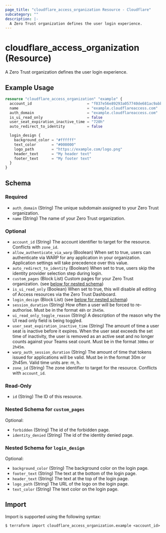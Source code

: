 ```yaml
---
page_title: "cloudflare_access_organization Resource - Cloudflare"
subcategory: ""
description: |-
  A Zero Trust organization defines the user login experience.
---
```


# cloudflare_access_organization (Resource)

A Zero Trust organization defines the user login experience.

## Example Usage

```terraform
resource "cloudflare_access_organization" "example" {
  account_id                         = "f037e56e89293a057740de681ac9abbe"
  name                               = "example.cloudflareaccess.com"
  auth_domain                        = "example.cloudflareaccess.com"
  is_ui_read_only                    = false
  user_seat_expiration_inactive_time = "720h"
  auto_redirect_to_identity          = false

  login_design {
    background_color = "#ffffff"
    text_color       = "#000000"
    logo_path        = "https://example.com/logo.png"
    header_text      = "My header text"
    footer_text      = "My footer text"
  }
}
```
<!-- schema generated by tfplugindocs -->
## Schema

### Required

- `auth_domain` (String) The unique subdomain assigned to your Zero Trust organization.
- `name` (String) The name of your Zero Trust organization.

### Optional

- `account_id` (String) The account identifier to target for the resource. Conflicts with `zone_id`.
- `allow_authenticate_via_warp` (Boolean) When set to true, users can authenticate via WARP for any application in your organization. Application settings will take precedence over this value.
- `auto_redirect_to_identity` (Boolean) When set to true, users skip the identity provider selection step during login.
- `custom_pages` (Block List) Custom pages for your Zero Trust organization. (see [below for nested schema](#nestedblock--custom_pages))
- `is_ui_read_only` (Boolean) When set to true, this will disable all editing of Access resources via the Zero Trust Dashboard.
- `login_design` (Block List) (see [below for nested schema](#nestedblock--login_design))
- `session_duration` (String) How often a user will be forced to re-authorise. Must be in the format `48h` or `2h45m`.
- `ui_read_only_toggle_reason` (String) A description of the reason why the UI read only field is being toggled.
- `user_seat_expiration_inactive_time` (String) The amount of time a user seat is inactive before it expires. When the user seat exceeds the set time of inactivity, the user is removed as an active seat and no longer counts against your Teams seat count. Must be in the format `300ms` or `2h45m`.
- `warp_auth_session_duration` (String) The amount of time that tokens issued for applications will be valid. Must be in the format 30m or 2h45m. Valid time units are: m, h.
- `zone_id` (String) The zone identifier to target for the resource. Conflicts with `account_id`.

### Read-Only

- `id` (String) The ID of this resource.

<a id="nestedblock--custom_pages"></a>
### Nested Schema for `custom_pages`

Optional:

- `forbidden` (String) The id of the forbidden page.
- `identity_denied` (String) The id of the identity denied page.


<a id="nestedblock--login_design"></a>
### Nested Schema for `login_design`

Optional:

- `background_color` (String) The background color on the login page.
- `footer_text` (String) The text at the bottom of the login page.
- `header_text` (String) The text at the top of the login page.
- `logo_path` (String) The URL of the logo on the login page.
- `text_color` (String) The text color on the login page.

## Import

Import is supported using the following syntax:

```shell
$ terraform import cloudflare_access_organization.example <account_id>
```
